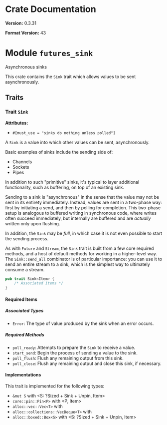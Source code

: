 # Crate Documentation

**Version:** 0.3.31

**Format Version:** 43

# Module `futures_sink`

Asynchronous sinks

This crate contains the `Sink` trait which allows values to be sent
asynchronously.

## Traits

### Trait `Sink`

**Attributes:**

- `#[must_use = "sinks do nothing unless polled"]`

A `Sink` is a value into which other values can be sent, asynchronously.

Basic examples of sinks include the sending side of:

- Channels
- Sockets
- Pipes

In addition to such "primitive" sinks, it's typical to layer additional
functionality, such as buffering, on top of an existing sink.

Sending to a sink is "asynchronous" in the sense that the value may not be
sent in its entirety immediately. Instead, values are sent in a two-phase
way: first by initiating a send, and then by polling for completion. This
two-phase setup is analogous to buffered writing in synchronous code, where
writes often succeed immediately, but internally are buffered and are
*actually* written only upon flushing.

In addition, the `Sink` may be *full*, in which case it is not even possible
to start the sending process.

As with `Future` and `Stream`, the `Sink` trait is built from a few core
required methods, and a host of default methods for working in a
higher-level way. The `Sink::send_all` combinator is of particular
importance: you can use it to send an entire stream to a sink, which is
the simplest way to ultimately consume a stream.

```rust
pub trait Sink<Item> {
    /* Associated items */
}
```

#### Required Items

##### Associated Types

- `Error`: The type of value produced by the sink when an error occurs.

##### Required Methods

- `poll_ready`: Attempts to prepare the `Sink` to receive a value.
- `start_send`: Begin the process of sending a value to the sink.
- `poll_flush`: Flush any remaining output from this sink.
- `poll_close`: Flush any remaining output and close this sink, if necessary.

#### Implementations

This trait is implemented for the following types:

- `&mut S` with <S: ?Sized + Sink<Item> + Unpin, Item>
- `core::pin::Pin<P>` with <P, Item>
- `alloc::vec::Vec<T>` with <T>
- `alloc::collections::VecDeque<T>` with <T>
- `alloc::boxed::Box<S>` with <S: ?Sized + Sink<Item> + Unpin, Item>

